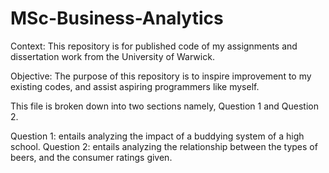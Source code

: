 # MSc-Business-Analytics
Context: This repository is for published code of my assignments and dissertation work from the University of Warwick.

Objective: The purpose of this repository is to inspire improvement to my existing codes, and assist aspiring programmers like myself. 

This file is broken down into two sections namely, Question 1 and Question 2.

Question 1: entails analyzing the impact of a buddying system of a high school.
Question 2: entails analyzing the relationship between the types of beers, and the consumer ratings given.
